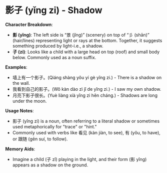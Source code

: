 # **影子 (yǐng zi) - Shadow**

**Character Breakdown**:  
- **影 (yǐng)**: The left side is “景 (jǐng)” (scenery) on top of “彡 (shān)” (hair/lines) representing light or rays at the bottom. Together, it suggests something produced by light-i.e., a shadow.  
- **子 (zi)**: Looks like a child with a large head on top (roof) and small body below. Commonly used as a noun suffix.

**Examples**:  
- 墙上有一个影子。(Qiáng shàng yǒu yí gè yǐng zi.) - There is a shadow on the wall.  
- 我看到自己的影子。(Wǒ kàn dào zì jǐ de yǐng zi.) - I saw my own shadow.  
- 月亮下影子很长。(Yuè liàng xià yǐng zi hěn cháng.) - Shadows are long under the moon.

**Usage Notes**:  
- 影子 (yǐng zi) is a noun, often referring to a literal shadow or sometimes used metaphorically for "trace" or "hint."  
- Commonly used with verbs like 看见 (kàn jiàn, to see), 有 (yǒu, to have), or 跟随 (gēn suí, to follow).

**Memory Aids**:  
- Imagine a child (子 zǐ) playing in the light, and their form (影 yǐng) appears as a shadow on the ground.